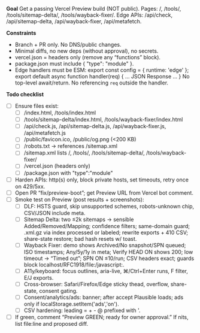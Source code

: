 **Goal**
Get a passing Vercel Preview build (NOT public). Pages: /, /tools/, /tools/sitemap-delta/, /tools/wayback-fixer/. Edge APIs: /api/check, /api/sitemap-delta, /api/wayback-fixer, /api/metafetch.

**Constraints**
- Branch + PR only. No DNS/public changes.
- Minimal diffs, no new deps (without approval), no secrets.
- vercel.json = headers only (remove any “functions” block).
- package.json must include { "type": "module" }.
- Edge handlers must be ESM:
  export const config = { runtime: 'edge' };
  export default async function handler(req) { … JSON Response … }
  No top-level await/return. No referencing `req` outside the handler.

**Todo checklist**
- [ ] Ensure files exist:
  - [ ] /index.html, /tools/index.html
  - [ ] /tools/sitemap-delta/index.html, /tools/wayback-fixer/index.html
  - [ ] /api/check.js, /api/sitemap-delta.js, /api/wayback-fixer.js, /api/metafetch.js
  - [ ] /public/favicon.ico, /public/og.png (<200 KB)
  - [ ] /robots.txt → references /sitemap.xml
  - [ ] /sitemap.xml lists /, /tools/, /tools/sitemap-delta/, /tools/wayback-fixer/
  - [ ] /vercel.json (headers only)
  - [ ] /package.json with "type":"module"
- [ ] Harden APIs: http(s) only, block private hosts, set timeouts, retry once on 429/5xx.
- [ ] Open PR “fix/preview-boot”; get Preview URL from Vercel bot comment.
- [ ] Smoke test on Preview (post results + screenshots):
  - [ ] DLF: HSTS guard, skip unsupported schemes, robots-unknown chip, CSV/JSON include meta.
  - [ ] Sitemap Delta: two ≤2k sitemaps → sensible Added/Removed/Mapping; confidence filters; same-domain guard; .xml.gz via index processed or labeled; rewrite exports + 410 CSV; share-state restore; bad hash resets w/ toast.
  - [ ] Wayback Fixer: demo shows Archived/No snapshot/SPN queued; ISO timestamps; Any/5y/1y in meta; Verify HEAD ON shows 200; low timeout → “Timed out”; SPN ON ≤10/run; CSV headers exact; guards block localhost/RFC1918/file:/javascript:.
  - [ ] A11y/keyboard: focus outlines, aria-live, ⌘/Ctrl+Enter runs, F filter, E/J exports.
  - [ ] Cross-browser: Safari/Firefox/Edge sticky thead, overflow, share-state, consent gating.
  - [ ] Consent/analytics/ads: banner; after accept Plausible loads; ads only if localStorage.setItem('ads','on').
  - [ ] CSV hardening: leading = + - @ prefixed with '.
- [ ] If green, comment “Preview GREEN; ready for owner approval.” If nits, list file:line and proposed diff.
